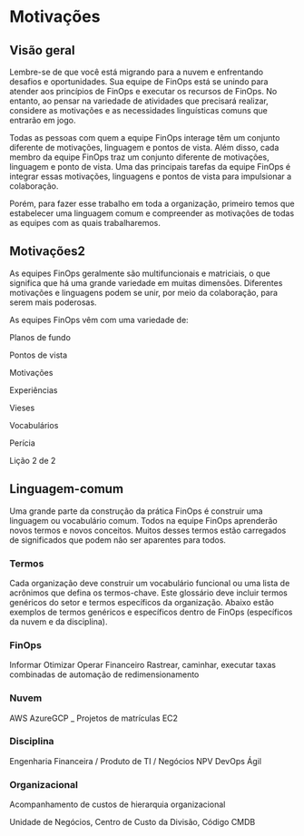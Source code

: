 # Motivações

## Visão geral

Lembre-se de que você está migrando para a nuvem e enfrentando desafios e oportunidades. Sua equipe de FinOps está se unindo para atender aos princípios de FinOps e executar os recursos de FinOps. No entanto, ao pensar na variedade de atividades que precisará realizar, considere as motivações e as necessidades linguísticas comuns que entrarão em jogo.

Todas as pessoas com quem a equipe FinOps interage têm um conjunto diferente de motivações, linguagem e pontos de vista. Além disso, cada membro da equipe FinOps traz um conjunto diferente de motivações, linguagem e ponto de vista. Uma das principais tarefas da equipe FinOps é integrar essas motivações, linguagens e pontos de vista para impulsionar a colaboração.

Porém, para fazer esse trabalho em toda a organização, primeiro temos que estabelecer uma linguagem comum e compreender as motivações de todas as equipes com as quais trabalharemos.

## Motivações2

As equipes FinOps geralmente são multifuncionais e matriciais, o que significa que há uma grande variedade em muitas dimensões. Diferentes motivações e linguagens podem se unir, por meio da colaboração, para serem mais poderosas.

As equipes FinOps vêm com uma variedade de:

Planos de fundo

Pontos de vista

Motivações

Experiências

Vieses

Vocabulários

Perícia

Lição 2 de 2

## Linguagem-comum


Uma grande parte da construção da prática FinOps é construir uma linguagem ou vocabulário comum. Todos na equipe FinOps aprenderão novos termos e novos conceitos. Muitos desses termos estão carregados de significados que podem não ser aparentes para todos.

### Termos

Cada organização deve construir um vocabulário funcional ou uma lista de acrônimos que defina os termos-chave. Este glossário deve incluir termos genéricos do setor e termos específicos da organização. Abaixo estão exemplos de termos genéricos e específicos dentro de FinOps (específicos da nuvem e da disciplina).

### FinOps

Informar
Otimizar
Operar
Financeiro	Rastrear, caminhar, executar taxas combinadas
de
automação de redimensionamento

### Nuvem 

AWS
AzureGCP
_	Projetos
de matrículas EC2

### Disciplina

Engenharia Financeira
/
Produto de TI / Negócios	NPV
DevOps
Ágil

### Organizacional

Acompanhamento de custos de hierarquia organizacional

Unidade de Negócios,
Centro de Custo da Divisão, Código CMDB